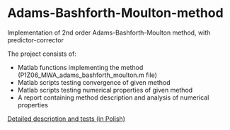 # Adams-Bashforth-Moulton-method
Implementation of  2nd order Adams-Bashforth-Moulton method, with predictor-corrector

The project consists of:

* Matlab functions implementing the method (P1Z06_MWA_adams_bashforth_moulton.m file)
* Matlab scripts testing convergence of given method 
* Matlab scripts testing numerical properties of given method
* A report containing method description and analysis of numerical properties

[Detailed description and tests (in Polish)](P1Z06_MWA.pdf)
